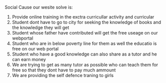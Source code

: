 
Social Cause our wesite solve is:
1) Provide online training  in the exctra curricullar activity and curricular
2) Student dont have  to go to city for seeking the knowledge of books and the knowledge they will get
3) Student whose father have contributed will get the free useage on our webportal 
4) Student who are in below poverty line for them as well the  educatio is free on our web portal 
5) Student  who  have a good knowledge can also share as a  tutor and  he can earn money 
6) We are trying to get as  many tutor  as possible who can teach them for free so that they dont have to  pay much ammount 
7) We are providing the self defence traning to girls 

